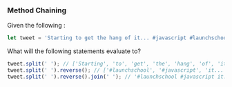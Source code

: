 ### Method Chaining 

Given the following :

```javascript
let tweet = 'Starting to get the hang of it... #javascript #launchschool';
```

What will the following statements evaluate to?

```javascript
tweet.split(' '); // ['Starting', 'to', 'get', 'the', 'hang', 'of', 'it...', '#javascript', '#launchschool']
tweet.split(' ').reverse(); // ['#launchschool', '#javascript', 'it...', 'of', 'hang', 'the', 'get', 'to', 'Starting']
tweet.split(' ').reverse().join(' '); // '#launchschool #javascript it... of hang the get to Starting'
```

